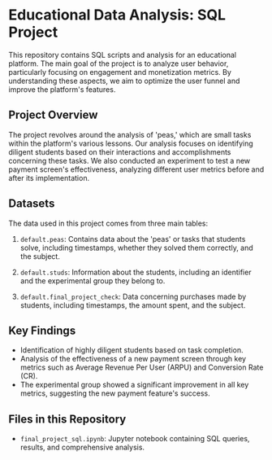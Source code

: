 # Educational Data Analysis: SQL Project

This repository contains SQL scripts and analysis for an educational platform. The main goal of the project is to analyze user behavior, particularly focusing on engagement and monetization metrics. By understanding these aspects, we aim to optimize the user funnel and improve the platform's features.

## Project Overview

The project revolves around the analysis of 'peas,' which are small tasks within the platform's various lessons. Our analysis focuses on identifying diligent students based on their interactions and accomplishments concerning these tasks. We also conducted an experiment to test a new payment screen's effectiveness, analyzing different user metrics before and after its implementation.

## Datasets

The data used in this project comes from three main tables:

1. `default.peas`: Contains data about the 'peas' or tasks that students solve, including timestamps, whether they solved them correctly, and the subject.

2. `default.studs`: Information about the students, including an identifier and the experimental group they belong to.

3. `default.final_project_check`: Data concerning purchases made by students, including timestamps, the amount spent, and the subject.

## Key Findings

- Identification of highly diligent students based on task completion.
- Analysis of the effectiveness of a new payment screen through key metrics such as Average Revenue Per User (ARPU) and Conversion Rate (CR).
- The experimental group showed a significant improvement in all key metrics, suggesting the new payment feature's success.

## Files in this Repository

- `final_project_sql.ipynb`: Jupyter notebook containing SQL queries, results, and comprehensive analysis.